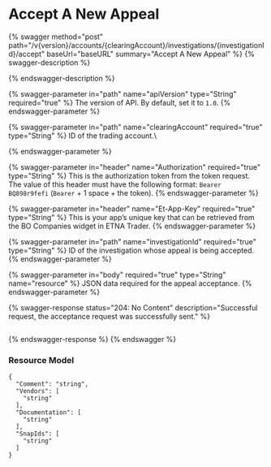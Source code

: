 # Accept A New Appeal

{% swagger method="post" path="/v{version}/accounts/{clearingAccount}/investigations/{investigationId}/accept" baseUrl="baseURL" summary="Accept A New Appeal" %}
{% swagger-description %}

{% endswagger-description %}

{% swagger-parameter in="path" name="apiVersion" type="String" required="true" %}
The version of API. By default, set it to `1.0`.
{% endswagger-parameter %}

{% swagger-parameter in="path" name="clearingAccount" required="true" type="String" %}
ID of the trading account.\

{% endswagger-parameter %}

{% swagger-parameter in="header" name="Authorization" required="true" type="String" %}
This is the authorization token from the token request. The value of this header must have the following format: `Bearer BQ898r9fefi` (`Bearer` + 1 space + the token).
{% endswagger-parameter %}

{% swagger-parameter in="header" name="Et-App-Key" required="true" type="String" %}
This is your app’s unique key that can be retrieved from the BO Companies widget in ETNA Trader.
{% endswagger-parameter %}

{% swagger-parameter in="path" name="investigationId" required="true" type="String" %}
ID of the investigation whose appeal is being accepted.
{% endswagger-parameter %}

{% swagger-parameter in="body" required="true" type="String" name="resource" %}
JSON data required for the appeal acceptance.
{% endswagger-parameter %}

{% swagger-response status="204: No Content" description="Successful request, the acceptance request was successfully sent." %}
```javascript
```
{% endswagger-response %}
{% endswagger %}

### Resource Model

```
{
  "Comment": "string",
  "Vendors": [
    "string"
  ],
  "Documentation": [
    "string"
  ],
  "SnapIds": [
    "string"
  ]
}
```
